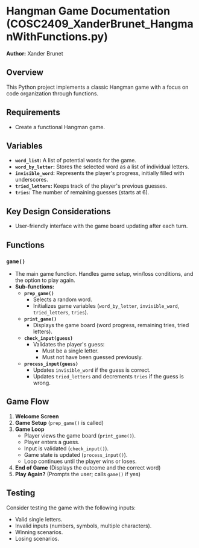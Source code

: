 # Hangman Game Documentation (COSC2409_XanderBrunet_HangmanWithFunctions.py)

**Author:** Xander Brunet

## Overview

This Python project implements a classic Hangman game with a focus on code organization through functions. 

## Requirements

* Create a functional Hangman game.

## Variables

* **`word_list`:** A list of potential words for the game.
* **`word_by_letter`:**  Stores the selected word as a list of individual letters.
* **`invisible_word`:**  Represents the player's progress, initially filled with underscores.
* **`tried_letters`:**  Keeps track of the player's previous guesses.
* **`tries`:** The number of remaining guesses (starts at 6).

## Key Design Considerations

* User-friendly interface with the game board updating after each turn.

## Functions

### `game()`

* The main game function. Handles game setup, win/loss conditions, and the option to play again.
* **Sub-functions:**
    * **`prep_game()`** 
        * Selects a random word.
        * Initializes game variables (`word_by_letter`, `invisible_word`, `tried_letters`, `tries`).
    * **`print_game()`**
        * Displays the game board (word progress, remaining tries, tried letters).
    * **`check_input(guess)`**
        * Validates the player's guess:
            * Must be a single letter.
            * Must not have been guessed previously.
    * **`process_input(guess)`**
        * Updates `invisible_word` if the guess is correct.
        * Updates `tried_letters` and decrements `tries` if the guess is wrong.

## Game Flow

1. **Welcome Screen**
2. **Game Setup** (`prep_game()` is called)
3. **Game Loop**
    * Player views the game board (`print_game()`).
    * Player enters a guess.
    * Input is validated (`check_input()`).
    * Game state is updated (`process_input()`).
    * Loop continues until the player wins or loses.
4. **End of Game** (Displays the outcome and the correct word)
5. **Play Again?** (Prompts the user; calls `game()` if yes)

## Testing

Consider testing the game with the following inputs:

* Valid single letters.
* Invalid inputs (numbers, symbols, multiple characters).
* Winning scenarios.
* Losing scenarios. 
